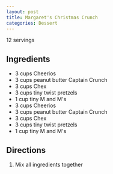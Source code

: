```yaml
---
layout: post
title: Margaret's Christmas Crunch
categories: Dessert
---
```


12 servings

## Ingredients 

- 3 cups Cheerios
- 3 cups peanut butter Captain Crunch
- 3 cups Chex
- 3 cups tiny twist pretzels
- 1 cup tiny M and M's
- 3 cups Cheerios
- 3 cups peanut butter Captain Crunch
- 3 cups Chex
- 3 cups tiny twist pretzels
- 1 cup tiny M and M's

## Directions

1. Mix all ingredients together







